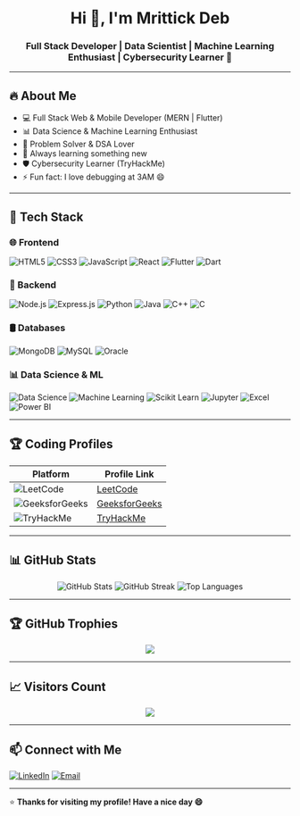 <h1 align="center">Hi 👋, I'm Mrittick Deb</h1>
<h3 align="center">Full Stack Developer | Data Scientist | Machine Learning Enthusiast | Cybersecurity Learner 🚀</h3>

---

## 🔥 About Me

- 💻 Full Stack Web & Mobile Developer (MERN | Flutter)
- 📊 Data Science & Machine Learning Enthusiast
- 🎯 Problem Solver & DSA Lover
- 🌱 Always learning something new
- 🛡️ Cybersecurity Learner (TryHackMe)
- ⚡ Fun fact: I love debugging at 3AM 😄

---

## 🚀 Tech Stack

### 🌐 Frontend
![HTML5](https://img.shields.io/badge/HTML5-E34F26?logo=html5&logoColor=white)
![CSS3](https://img.shields.io/badge/CSS3-1572B6?logo=css3&logoColor=white)
![JavaScript](https://img.shields.io/badge/JavaScript-F7DF1E?logo=javascript&logoColor=black)
![React](https://img.shields.io/badge/React-61DAFB?logo=react&logoColor=black)
![Flutter](https://img.shields.io/badge/Flutter-02569B?logo=flutter&logoColor=white)
![Dart](https://img.shields.io/badge/Dart-0175C2?logo=dart&logoColor=white)

### 🔧 Backend
![Node.js](https://img.shields.io/badge/Node.js-339933?logo=node.js&logoColor=white)
![Express.js](https://img.shields.io/badge/Express.js-000000?logo=express&logoColor=white)
![Python](https://img.shields.io/badge/Python-3776AB?logo=python&logoColor=white)
![Java](https://img.shields.io/badge/Java-007396?logo=java&logoColor=white)
![C++](https://img.shields.io/badge/C++-00599C?logo=c%2B%2B&logoColor=white)
![C](https://img.shields.io/badge/C-00599C?logo=c&logoColor=white)

### 🛢️ Databases
![MongoDB](https://img.shields.io/badge/MongoDB-47A248?logo=mongodb&logoColor=white)
![MySQL](https://img.shields.io/badge/MySQL-4479A1?logo=mysql&logoColor=white)
![Oracle](https://img.shields.io/badge/Oracle-F80000?logo=oracle&logoColor=white)

### 📊 Data Science & ML
![Data Science](https://img.shields.io/badge/Data%20Science-3C873A?logo=data-science&logoColor=white)
![Machine Learning](https://img.shields.io/badge/Machine%20Learning-FF6F00?logo=machine-learning&logoColor=white)
![Scikit Learn](https://img.shields.io/badge/Scikit%20Learn-F7931E?logo=scikit-learn&logoColor=white)
![Jupyter](https://img.shields.io/badge/Jupyter-F37626?logo=jupyter&logoColor=white)
![Excel](https://img.shields.io/badge/Excel-217346?logo=microsoft-excel&logoColor=white)
![Power BI](https://img.shields.io/badge/Power%20BI-F2C811?logo=power-bi&logoColor=black)

---

## 🏆 Coding Profiles

| Platform | Profile Link |
| -------- | ------------- |
| ![LeetCode](https://img.shields.io/badge/LeetCode-FFA116?logo=leetcode&logoColor=white) | [LeetCode](https://leetcode.com/u/debmrittick/) |
| ![GeeksforGeeks](https://img.shields.io/badge/GeeksforGeeks-2F8D46?logo=geeksforgeeks&logoColor=white) | [GeeksforGeeks](https://www.geeksforgeeks.org/user/lord_insane/) |
| ![TryHackMe](https://img.shields.io/badge/TryHackMe-212121?logo=tryhackme&logoColor=red) | [TryHackMe](https://tryhackme.com/p/lordinsane) |

---

## 📊 GitHub Stats

<p align="center">
  <img src="https://github-readme-stats.vercel.app/api?username=mrittickdeb&show_icons=true&theme=tokyonight" alt="GitHub Stats" />
  <img src="https://streak-stats.demolab.com/?user=mrittickdeb&theme=tokyonight" alt="GitHub Streak" />
  <img src="https://github-readme-stats.vercel.app/api/top-langs/?username=mrittickdeb&layout=compact&theme=tokyonight" alt="Top Languages" />
</p>

---

## 🏆 GitHub Trophies

<p align="center">
  <img src="https://github-profile-trophy.vercel.app/?username=mrittickdeb&theme=tokyonight&no-frame=true&row=2&column=3" />
</p>

---


## 📈 Visitors Count

<p align="center">
  <img src="https://komarev.com/ghpvc/?username=mrittickdeb&style=for-the-badge" />
</p>

---

## 📫 Connect with Me

[![LinkedIn](https://img.shields.io/badge/-LinkedIn-blue?logo=linkedin&logoColor=white)](https://www.linkedin.com/in/mrittick-deb-600763275/)
[![Email](https://img.shields.io/badge/-Gmail-D14836?logo=gmail&logoColor=white)](mailto:debmrittick@gmail.com)

---

⭐ **Thanks for visiting my profile! Have a nice day 😄**

